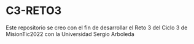 # C3-RETO3
Este repositorio se creo con el fin de desarrollar el Reto 3 del Ciclo 3 de MisionTic2022 con la Universidad Sergio Arboleda
